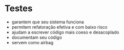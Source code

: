 # Testes

- garantem que seu sistema funciona
- permitem refatoração efetiva e com baixo risco
- ajudam a escrever código mais coeso e desacoplado
- documentam seu código
- servem como airbag

